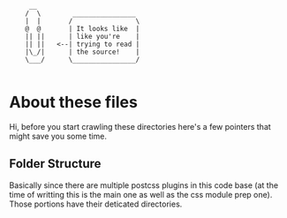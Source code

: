 ```
     __
    /  \        ________________
    |  |       /                \
    @  @       | It looks like  |
    || ||      | like you're    |
    || ||   <--| trying to read |
    |\_/|      | the source!    |
    \___/      \________________/


```

# About these files

Hi, before you start crawling these directories here's a few
pointers that might save you some time.

## Folder Structure

Basically since there are multiple postcss plugins in this
code base (at the time of writting this is the main one as
well as the css module prep one). Those portions have their
deticated directories.
